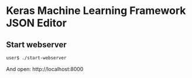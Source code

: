 # Keras Machine Learning Framework JSON Editor

## Start webserver

```bash
user$ ./start-webserver
```

And open: http://localhost:8000
